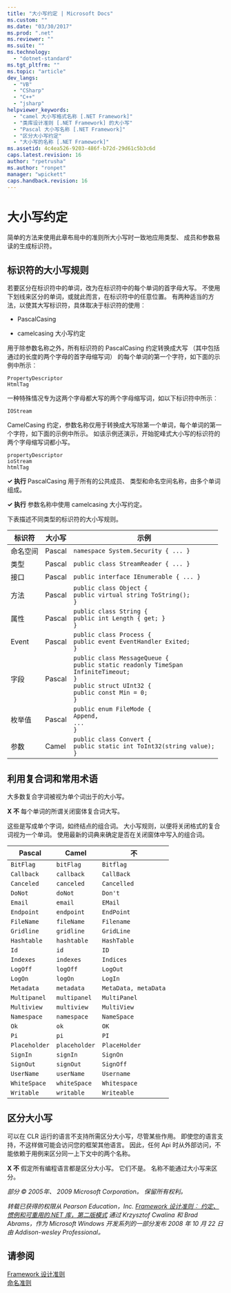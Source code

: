 ```yaml
---
title: "大小写约定 | Microsoft Docs"
ms.custom: ""
ms.date: "03/30/2017"
ms.prod: ".net"
ms.reviewer: ""
ms.suite: ""
ms.technology: 
  - "dotnet-standard"
ms.tgt_pltfrm: ""
ms.topic: "article"
dev_langs: 
  - "VB"
  - "CSharp"
  - "C++"
  - "jsharp"
helpviewer_keywords: 
  - "camel 大小写格式名称 [.NET Framework]"
  - "类库设计准则 [.NET Framework] 的大小写"
  - "Pascal 大小写名称 [.NET Framework]"
  - "区分大小写约定"
  - "大小写的名称 [.NET Framework]"
ms.assetid: 4c4ea526-9203-486f-b72d-29d61c5b3c6d
caps.latest.revision: 16
author: "rpetrusha"
ms.author: "ronpet"
manager: "wpickett"
caps.handback.revision: 16
---
```

# 大小写约定
简单的方法来使用此章布局中的准则所大小写时一致地应用类型、 成员和参数易读的生成标识符。  
  
## 标识符的大小写规则  
 若要区分在标识符中的单词，改为在标识符中的每个单词的首字母大写。 不使用下划线来区分的单词，或就此而言，在标识符中的任意位置。 有两种适当的方法，以使其大写标识符，具体取决于标识符的使用︰  
  
-   PascalCasing  
  
-   camelcasing 大小写约定  
  
 用于除参数名称之外，所有标识符的 PascalCasing 约定转换成大写 （其中包括通过的长度的两个字母的首字母缩写词） 的每个单词的第一个字符，如下面的示例中所示︰  
  
 `PropertyDescriptor`   
 `HtmlTag`  
  
 一种特殊情况专为这两个字母都大写的两个字母缩写词，如以下标识符中所示︰  
  
 `IOStream`  
  
 CamelCasing 约定，参数名称仅用于转换成大写除第一个单词，每个单词的第一个字符，如下面的示例中所示。 如该示例还演示，开始驼峰式大小写的标识符的两个字母缩写词都小写。  
  
 `propertyDescriptor`   
 `ioStream`   
 `htmlTag`  
  
 **✓ 执行** PascalCasing 用于所有的公共成员、 类型和命名空间名称，由多个单词组成。  
  
 **✓ 执行** 参数名称中使用 camelcasing 大小写约定。  
  
 下表描述不同类型的标识符的大小写规则。  
  
|标识符|大小写|示例|  
|---------|---------|--------|  
|命名空间|Pascal|`namespace System.Security { ... }`|  
|类型|Pascal|`public class StreamReader { ... }`|  
|接口|Pascal|`public interface IEnumerable { ... }`|  
|方法|Pascal|`public class Object {` <br />  `public virtual string ToString();` <br /> `}`|  
|属性|Pascal|`public class String {` <br />  `public int Length { get; }` <br /> `}`|  
|Event|Pascal|`public class Process {` <br />  `public event EventHandler Exited;` <br /> `}`|  
|字段|Pascal|`public class MessageQueue {` <br />  `public static readonly TimeSpan` <br /> `InfiniteTimeout;` <br /> `}` <br /> `public struct UInt32 {` <br />  `public const Min = 0;` <br /> `}`|  
|枚举值|Pascal|`public enum FileMode {` <br />  `Append,` <br />  `...` <br /> `}`|  
|参数|Camel|`public class Convert {` <br />  `public static int ToInt32(string value);` <br /> `}`|  
  
## 利用复合词和常用术语  
 大多数复合字词被视为单个词出于的大小写。  
  
 **X 不** 每个单词的所谓关闭窗体复合词大写。  
  
 这些是写成单个字词，如终结点的组合词。 大小写规则，以便将关闭格式的复合词视为一个单词。 使用最新的词典来确定是否在关闭窗体中写入的组合词。  
  
|Pascal|Camel|不|  
|------------|-----------|-------|  
|`BitFlag`|`bitFlag`|`Bitflag`|  
|`Callback`|`callback`|`CallBack`|  
|`Canceled`|`canceled`|`Cancelled`|  
|`DoNot`|`doNot`|`Don't`|  
|`Email`|`email`|`EMail`|  
|`Endpoint`|`endpoint`|`EndPoint`|  
|`FileName`|`fileName`|`Filename`|  
|`Gridline`|`gridline`|`GridLine`|  
|`Hashtable`|`hashtable`|`HashTable`|  
|`Id`|`id`|`ID`|  
|`Indexes`|`indexes`|`Indices`|  
|`LogOff`|`logOff`|`LogOut`|  
|`LogOn`|`logOn`|`LogIn`|  
|`Metadata`|`metadata`|`MetaData, metaData`|  
|`Multipanel`|`multipanel`|`MultiPanel`|  
|`Multiview`|`multiview`|`MultiView`|  
|`Namespace`|`namespace`|`NameSpace`|  
|`Ok`|`ok`|`OK`|  
|`Pi`|`pi`|`PI`|  
|`Placeholder`|`placeholder`|`PlaceHolder`|  
|`SignIn`|`signIn`|`SignOn`|  
|`SignOut`|`signOut`|`SignOff`|  
|`UserName`|`userName`|`Username`|  
|`WhiteSpace`|`whiteSpace`|`Whitespace`|  
|`Writable`|`writable`|`Writeable`|  
  
## 区分大小写  
 可以在 CLR 运行的语言不支持所需区分大小写，尽管某些作用。 即使您的语言支持，不这样做可能会访问您的框架其他语言。 因此，任何 Api 时从外部访问，不能依赖于用例来区分同一上下文中的两个名称。  
  
 **X 不** 假定所有编程语言都是区分大小写。 它们不是。 名称不能通过大小写来区分。  
  
 *部分 © 2005年、 2009 Microsoft Corporation。 保留所有权利。*  
  
 *转载已获得的权限从 Pearson Education，Inc. [Framework 设计准则︰ 约定、 惯例和可重用的.NET 库，第二版模式](http://www.informit.com/store/framework-design-guidelines-conventions-idioms-and-9780321545619) 通过 Krzysztof Cwalina 和 Brad Abrams，作为 Microsoft Windows 开发系列的一部分发布 2008 年 10 月 22 日由 Addison\-wesley Professional。*  
  
## 请参阅  
 [Framework 设计准则](../../../docs/standard/design-guidelines/index.md)   
 [命名准则](../../../docs/standard/design-guidelines/naming-guidelines.md)